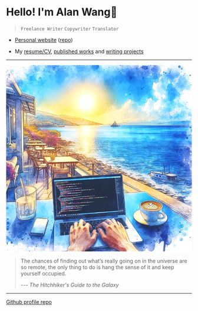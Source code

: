 # Hello! I'm Alan Wang👋

> `Freelance Writer` `Copywriter` `Translator`

- [Personal website](https://alankrantas.github.io/) ([repo](https://github.com/alankrantas/alankrantas.github.io))

- My [resume/CV](https://www.cake.me/krantas), [published works](https://github.com/alankrantas/alankrantas/blob/main/works/published.md) and [writing projects](https://github.com/alankrantas/alankrantas/blob/main/works/projects.md)

---

![profile](profile.jpg)

> The chances of finding out what’s really going on in the universe are so remote, the only thing to do is hang the sense of it and keep yourself occupied.
> 
> --- _The Hitchhiker's Guide to the Galaxy_

---

[Github profile repo](https://github.com/alankrantas/alankrantas)
